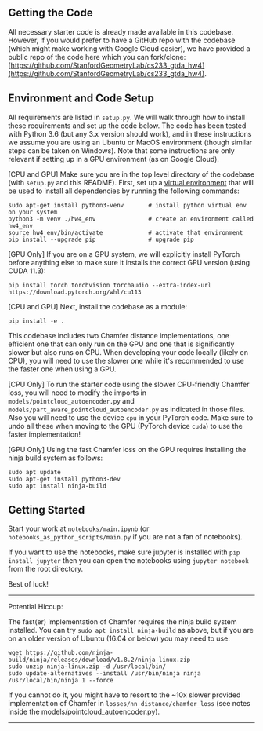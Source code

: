 ## Getting the Code
All necessary starter code is already made available in this codebase. However, if you would prefer to have a GitHub repo with the codebase (which might make working with Google Cloud easier), we have provided a public repo of the code here which you can fork/clone: [https://github.com/StanfordGeometryLab/cs233_gtda_hw4](https://github.com/StanfordGeometryLab/cs233_gtda_hw4).

## Environment and Code Setup
All requirements are listed in `setup.py`. We will walk through how to install these requirements and set up the code below. The code has been tested with Python 3.6 (but any 3.x version should work), and in these instructions we assume you are using an Ubuntu or MacOS environment (though similar steps can be taken on Windows). Note that some instructions are only relevant if setting up in a GPU environment (as on Google Cloud).

[CPU and GPU] Make sure you are in the top level directory of the codebase (with `setup.py` and this README). First, set up a [virtual environment](https://docs.python.org/3/library/venv.html) that will be used to install all dependencies by running the following commands:
```
sudo apt-get install python3-venv       # install python virtual env on your system
python3 -m venv ./hw4_env               # create an environment called hw4_env
source hw4_env/bin/activate             # activate that environment
pip install --upgrade pip               # upgrade pip
```

[GPU Only] If you are on a GPU system, we will explicitly install PyTorch before anything else to make sure it installs the correct GPU version (using CUDA 11.3):
```
pip install torch torchvision torchaudio --extra-index-url https://download.pytorch.org/whl/cu113
```

[CPU and GPU] Next, install the codebase as a module:
```
pip install -e .
```

This codebase includes two Chamfer distance implementations, one efficient one that can only run on the GPU and one that is significantly slower but also runs on CPU. When developing your code locally (likely on CPU), you will need to use the slower one while it's recommended to use the faster one when using a GPU.

[CPU Only] To run the starter code using the slower CPU-friendly Chamfer loss, you will need to modify the imports in  `models/pointcloud_autoencoder.py` and `models/part_aware_pointcloud_autoencoder.py` as indicated in those files. Also you will need to use the device `cpu` in your PyTorch code. Make sure to undo all these when moving to the GPU (PyTorch device `cuda`) to use the faster implementation!

[GPU Only] Using the fast Chamfer loss on the GPU requires installing the ninja build system as follows:
```
sudo apt update
sudo apt-get install python3-dev
sudo apt install ninja-build
```

## Getting Started
Start your work at `notebooks/main.ipynb` (or `notebooks_as_python_scripts/main.py` if you are not a fan of notebooks).

If you want to use the notebooks, make sure jupyter is installed with `pip install jupyter` then you can open the notebooks using `jupyter notebook` from the root directory.

Best of luck!

------

Potential Hiccup:

The fast(er) implementation of Chamfer requires the ninja build system installed. You can try `sudo apt install ninja-build` as above, but if you are on an older version of Ubuntu (16.04 or below) you may need to use:
```
wget https://github.com/ninja-build/ninja/releases/download/v1.8.2/ninja-linux.zip
sudo unzip ninja-linux.zip -d /usr/local/bin/
sudo update-alternatives --install /usr/bin/ninja ninja /usr/local/bin/ninja 1 --force
```

If you cannot do it, you might have to resort to the ~10x slower provided implementation of Chamfer in `losses/nn_distance/chamfer_loss` (see notes inside the models/pointcloud_autoencoder.py).

-----